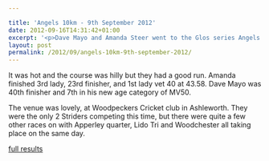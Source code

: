 ```yaml
---

title: 'Angels 10km - 9th September 2012'
date: 2012-09-16T14:31:42+01:00
excerpt: '<p>Dave Mayo and Amanda Steer went to the Glos series Angels 10k race last Sunday..</p>'
layout: post
permalink: /2012/09/angels-10km-9th-september-2012/
---
```

</p> 

It was hot and the course was hilly but they had a good run. Amanda finished 3rd lady, 23rd finisher, and 1st lady vet 40 at 43.58. Dave Mayo was 40th finisher and 7th in his new age category of MV50. 

The venue was lovely, at Woodpeckers Cricket club in Ashleworth. They were the only 2 Striders competing this time, but there were quite a few other races on with Apperley quarter, Lido Tri and Woodchester all taking place on the same day.

<a href="/assets/pdf/results/2012angels10km.pdf" target="_blank" rel="nofollow">full results</a>
